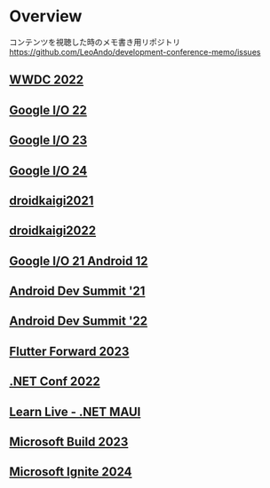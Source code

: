 # Overview

コンテンツを視聴した時のメモ書き用リポジトリ<br>
https://github.com/LeoAndo/development-conference-memo/issues<br>

## [WWDC 2022](https://github.com/LeoAndo/development-conference-memo/labels/WWDC%202022)
## [Google I/O 22](https://github.com/LeoAndo/development-conference-memo/issues?q=is%3Aissue+is%3Aopen+label%3A%22Google+I%2FO+22%22)
## [Google I/O 23](https://github.com/LeoAndo/development-conference-memo/labels/Google%20I%2FO%2023)
## [Google I/O 24](https://github.com/LeoAndo/development-conference-memo/issues?q=is%3Aissue+is%3Aopen+label%3A%22Google+I%2FO+24%22)
## [droidkaigi2021 ](https://github.com/LeoAndo/development-conference-memo/issues?q=is%3Aissue+is%3Aopen+label%3Adroidkaigi2021)
## [droidkaigi2022](https://github.com/LeoAndo/development-conference-memo/issues?q=is%3Aissue+is%3Aopen+label%3Adroidkaigi2022)
## [Google I/O 21 Android 12](https://github.com/LeoAndo/development-conference-memo/issues?q=is%3Aissue+is%3Aopen+label%3A%22Google+I%2FO+21+Android+12%22)
## [Android Dev Summit '21](https://github.com/LeoAndo/development-conference-memo/labels/android-dev-summit-2021)
## [Android Dev Summit '22](https://github.com/LeoAndo/development-conference-memo/labels/android-dev-summit-2022)
## [Flutter Forward 2023](https://github.com/LeoAndo/development-conference-memo/labels/Flutter%20Forward%202023)
## [.NET Conf 2022](https://github.com/LeoAndo/development-conference-memo/labels/.NET%20Conf%202022)
## [Learn Live - .NET MAUI](https://github.com/LeoAndo/development-conference-memo/issues?q=is%3Aopen+is%3Aissue+label%3A%22Learn+Live+.NET+MAUI%22)
## [Microsoft Build 2023](https://github.com/LeoAndo/development-conference-memo/labels/Microsoft%20Build%202023)
## [Microsoft Ignite 2024](https://github.com/LeoAndo/development-conference-memo/issues?q=state%3Aopen%20label%3A%22Microsoft%20Ignite%202024%22)
